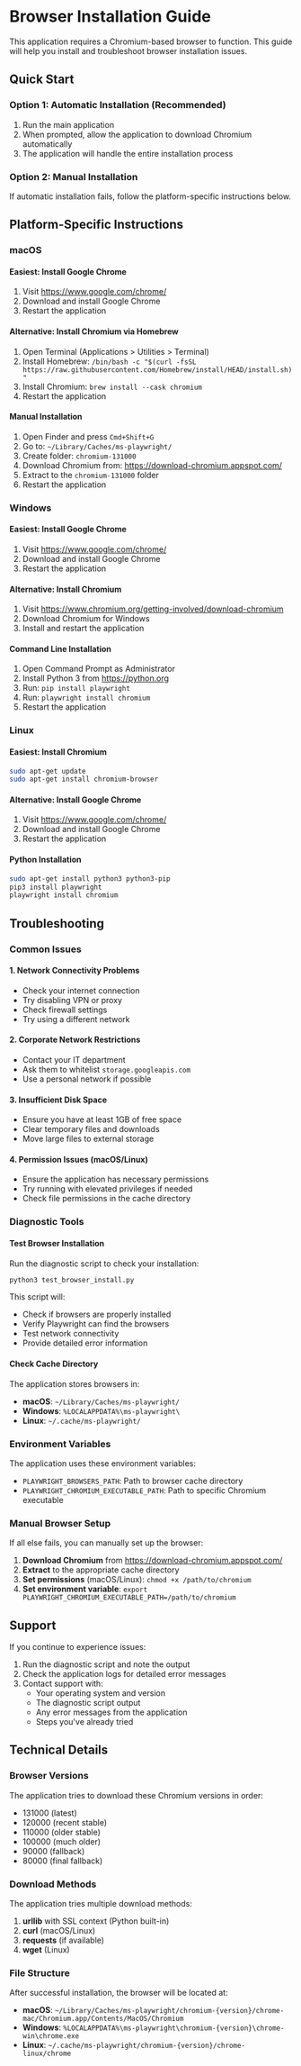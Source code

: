 # Browser Installation Guide

This application requires a Chromium-based browser to function. This guide will help you install and troubleshoot browser installation issues.

## Quick Start

### Option 1: Automatic Installation (Recommended)
1. Run the main application
2. When prompted, allow the application to download Chromium automatically
3. The application will handle the entire installation process

### Option 2: Manual Installation
If automatic installation fails, follow the platform-specific instructions below.

## Platform-Specific Instructions

### macOS

#### Easiest: Install Google Chrome
1. Visit https://www.google.com/chrome/
2. Download and install Google Chrome
3. Restart the application

#### Alternative: Install Chromium via Homebrew
1. Open Terminal (Applications > Utilities > Terminal)
2. Install Homebrew: `/bin/bash -c "$(curl -fsSL https://raw.githubusercontent.com/Homebrew/install/HEAD/install.sh)"`
3. Install Chromium: `brew install --cask chromium`
4. Restart the application

#### Manual Installation
1. Open Finder and press `Cmd+Shift+G`
2. Go to: `~/Library/Caches/ms-playwright/`
3. Create folder: `chromium-131000`
4. Download Chromium from: https://download-chromium.appspot.com/
5. Extract to the `chromium-131000` folder
6. Restart the application

### Windows

#### Easiest: Install Google Chrome
1. Visit https://www.google.com/chrome/
2. Download and install Google Chrome
3. Restart the application

#### Alternative: Install Chromium
1. Visit https://www.chromium.org/getting-involved/download-chromium
2. Download Chromium for Windows
3. Install and restart the application

#### Command Line Installation
1. Open Command Prompt as Administrator
2. Install Python 3 from https://python.org
3. Run: `pip install playwright`
4. Run: `playwright install chromium`
5. Restart the application

### Linux

#### Easiest: Install Chromium
```bash
sudo apt-get update
sudo apt-get install chromium-browser
```

#### Alternative: Install Google Chrome
1. Visit https://www.google.com/chrome/
2. Download and install Google Chrome
3. Restart the application

#### Python Installation
```bash
sudo apt-get install python3 python3-pip
pip3 install playwright
playwright install chromium
```

## Troubleshooting

### Common Issues

#### 1. Network Connectivity Problems
- Check your internet connection
- Try disabling VPN or proxy
- Check firewall settings
- Try using a different network

#### 2. Corporate Network Restrictions
- Contact your IT department
- Ask them to whitelist `storage.googleapis.com`
- Use a personal network if possible

#### 3. Insufficient Disk Space
- Ensure you have at least 1GB of free space
- Clear temporary files and downloads
- Move large files to external storage

#### 4. Permission Issues (macOS/Linux)
- Ensure the application has necessary permissions
- Try running with elevated privileges if needed
- Check file permissions in the cache directory

### Diagnostic Tools

#### Test Browser Installation
Run the diagnostic script to check your installation:
```bash
python3 test_browser_install.py
```

This script will:
- Check if browsers are properly installed
- Verify Playwright can find the browsers
- Test network connectivity
- Provide detailed error information

#### Check Cache Directory
The application stores browsers in:
- **macOS**: `~/Library/Caches/ms-playwright/`
- **Windows**: `%LOCALAPPDATA%\ms-playwright\`
- **Linux**: `~/.cache/ms-playwright/`

### Environment Variables

The application uses these environment variables:
- `PLAYWRIGHT_BROWSERS_PATH`: Path to browser cache directory
- `PLAYWRIGHT_CHROMIUM_EXECUTABLE_PATH`: Path to specific Chromium executable

### Manual Browser Setup

If all else fails, you can manually set up the browser:

1. **Download Chromium** from https://download-chromium.appspot.com/
2. **Extract** to the appropriate cache directory
3. **Set permissions** (macOS/Linux): `chmod +x /path/to/chromium`
4. **Set environment variable**: `export PLAYWRIGHT_CHROMIUM_EXECUTABLE_PATH=/path/to/chromium`

## Support

If you continue to experience issues:

1. Run the diagnostic script and note the output
2. Check the application logs for detailed error messages
3. Contact support with:
   - Your operating system and version
   - The diagnostic script output
   - Any error messages from the application
   - Steps you've already tried

## Technical Details

### Browser Versions
The application tries to download these Chromium versions in order:
- 131000 (latest)
- 120000 (recent stable)
- 110000 (older stable)
- 100000 (much older)
- 90000 (fallback)
- 80000 (final fallback)

### Download Methods
The application tries multiple download methods:
1. **urllib** with SSL context (Python built-in)
2. **curl** (macOS/Linux)
3. **requests** (if available)
4. **wget** (Linux)

### File Structure
After successful installation, the browser will be located at:
- **macOS**: `~/Library/Caches/ms-playwright/chromium-{version}/chrome-mac/Chromium.app/Contents/MacOS/Chromium`
- **Windows**: `%LOCALAPPDATA%\ms-playwright\chromium-{version}\chrome-win\chrome.exe`
- **Linux**: `~/.cache/ms-playwright/chromium-{version}/chrome-linux/chrome` 